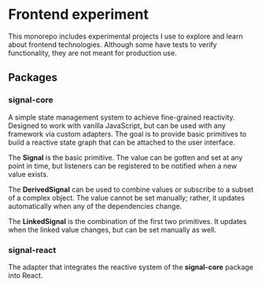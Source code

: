 # Frontend experiment

This monorepo includes experimental projects I use to explore and learn about frontend technologies. Although some have tests to verify functionality, they are not meant for production use.

## Packages

### signal-core

A simple state management system to achieve fine-grained reactivity. Designed to work with vanilla JavaScript, but can be used with any framework via custom adapters. The goal is to provide basic primitives to build a reactive state graph that can be attached to the user interface.

The **Signal** is the basic primitive. The value can be gotten and set at any point in time, but listeners can be registered to be notified when a new value exists.

The **DerivedSignal** can be used to combine values or subscribe to a subset of a complex object. The value cannot be set manually; rather, it updates automatically when any of the dependencies change.

The **LinkedSignal** is the combination of the first two primitives. It updates when the linked value changes, but can be set manually as well.

### signal-react

The adapter that integrates the reactive system of the **signal-core** package into React.
